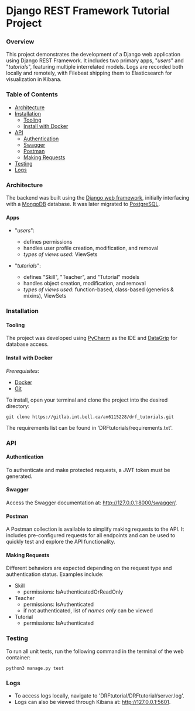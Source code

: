 # Django REST Framework Tutorial Project

### Overview
This project demonstrates the development of a Django web application using Django REST Framework. It includes two primary apps, "_users_" and "_tutorials_", featuring multiple interrelated models. Logs are recorded both locally and remotely, with Filebeat shipping them to Elasticsearch for visualization in Kibana.

### Table of Contents
- [Architecture](#architecture)
- [Installation](#installation)
  * [Tooling](#tooling)
  * [Install with Docker](#install-with-docker)
- [API](#api)
  * [Authentication](#authentication)
  * [Swagger](#swagger)
  * [Postman](#postman)
  * [Making Requests](#making-requests)
- [Testing](#testing)
- [Logs](#logs)

### Architecture
The backend was built using the [Django web framework](https://www.djangoproject.com/), initially interfacing with a
[MongoDB](https://www.mongodb.com/) database. It was later migrated to [PostgreSQL](https://www.postgresql.org/).

#### Apps
- "_users_":
  * defines permissions
  * handles user profile creation, modification, and removal
  * _types of views used_: ViewSets


- "_tutorials_":
  * defines "Skill", "Teacher", and "Tutorial" models
  * handles object creation, modification, and removal
  * _types of views used_: function-based, class-based (generics & mixins), ViewSets

### Installation
#### Tooling
The project was developed using [PyCharm](https://www.jetbrains.com/pycharm/) as the IDE and
[DataGrip](https://www.jetbrains.com/datagrip/) for database access.

#### Install with Docker
_Prerequisites_:
* [Docker](https://docs.docker.com/docker-for-mac/install/)
* [Git](https://git-scm.com/download/mac)

To install, open your terminal and clone the project into the desired directory:
```
git clone https://gitlab.int.bell.ca/an6115228/drf_tutorials.git
```
The requirements list can be found in 'DRFtutorials/requirements.txt'.

### API
#### Authentication
To authenticate and make protected requests, a JWT token must be generated.
#### Swagger
Access the Swagger documentation at: http://127.0.0.1:8000/swagger/.
#### Postman
A Postman collection is available to simplify making requests to the API. It includes pre-configured requests for all endpoints and can be used to quickly test and explore the API functionality.
#### Making Requests
Different behaviors are expected depending on the request type and authentication status. Examples include:
- Skill
  * permissions: IsAuthenticatedOrReadOnly
- Teacher
  * permissions: IsAuthenticated
  * if not authenticated, list of _names only_ can be viewed
- Tutorial
  * permissions: IsAuthenticated  


### Testing
To run all unit tests, run the following command in the terminal of the web container:
```
python3 manage.py test
```

### Logs
* To access logs locally, navigate to 'DRFtutorial/DRFtutorial/server.log'.
* Logs can also be viewed through Kibana at: http://127.0.0.1:5601.
